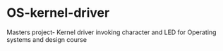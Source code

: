 # OS-kernel-driver
Masters project- Kernel driver invoking character and LED for Operating systems and design course 
